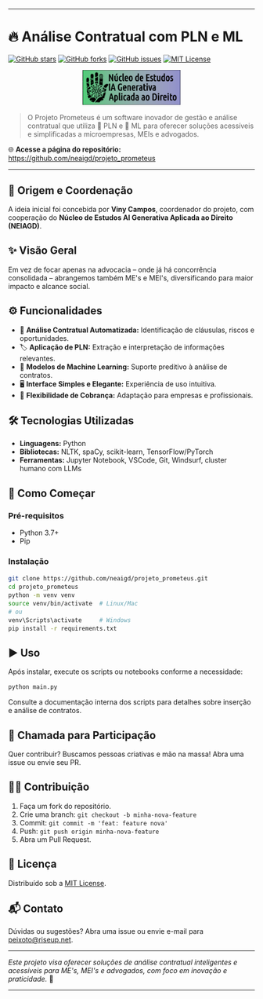 
---

# 🔥 Análise Contratual com PLN e ML

[![GitHub stars](https://img.shields.io/github/stars/neaigd/projeto_prometeus?style=social)](https://github.com/neaigd/projeto_prometeus/stargazers)
[![GitHub forks](https://img.shields.io/github/forks/neaigd/projeto_prometeus?style=social)](https://github.com/neaigd/projeto_prometeus/network)
[![GitHub issues](https://img.shields.io/github/issues/neaigd/projeto_prometeus)](https://github.com/neaigd/projeto_prometeus/issues)
[![MIT License](https://img.shields.io/github/license/neaigd/projeto_prometeus)](LICENSE)

<p align="center">
  <img src="https://github.com/p31x070/fact_chek/raw/main/LogoNIAD.png" alt="NIAD Logo" width="200"/>
</p>

> O Projeto Prometeus é um software inovador de gestão e análise contratual que utiliza 🧠 PLN e 🤖 ML para oferecer soluções acessíveis e simplificadas a microempresas, MEIs e advogados.

🌐 **Acesse a página do repositório:**  
https://github.com/neaigd/projeto_prometeus

---

## 🚀 Origem e Coordenação

A ideia inicial foi concebida por **Viny Campos**, coordenador do projeto, com cooperação do **Núcleo de Estudos AI Generativa Aplicada ao Direito (NEIAGD)**.

## ✨ Visão Geral

Em vez de focar apenas na advocacia – onde já há concorrência consolidada – abrangemos também ME's e MEI's, diversificando para maior impacto e alcance social.

## ⚙️ Funcionalidades

- 📄 **Análise Contratual Automatizada:** Identificação de cláusulas, riscos e oportunidades.
- 🏷️ **Aplicação de PLN:** Extração e interpretação de informações relevantes.
- 🔮 **Modelos de Machine Learning:** Suporte preditivo à análise de contratos.
- 🖥️ **Interface Simples e Elegante:** Experiência de uso intuitiva.
- 💸 **Flexibilidade de Cobrança:** Adaptação para empresas e profissionais.

## 🛠️ Tecnologias Utilizadas

- **Linguagens:** Python
- **Bibliotecas:** NLTK, spaCy, scikit-learn, TensorFlow/PyTorch
- **Ferramentas:** Jupyter Notebook, VSCode, Git, Windsurf, cluster humano com LLMs

## 🏁 Como Começar

### Pré-requisitos

- Python 3.7+
- Pip

### Instalação

```bash
git clone https://github.com/neaigd/projeto_prometeus.git
cd projeto_prometeus
python -m venv venv
source venv/bin/activate  # Linux/Mac
# ou
venv\Scripts\activate     # Windows
pip install -r requirements.txt
```

## ▶️ Uso

Após instalar, execute os scripts ou notebooks conforme a necessidade:

```bash
python main.py
```

Consulte a documentação interna dos scripts para detalhes sobre inserção e análise de contratos.

## 🤝 Chamada para Participação

Quer contribuir? Buscamos pessoas criativas e mão na massa! Abra uma issue ou envie seu PR.

## 🧑‍💻 Contribuição

1. Faça um fork do repositório.
2. Crie uma branch: `git checkout -b minha-nova-feature`
3. Commit: `git commit -m 'feat: feature nova'`
4. Push: `git push origin minha-nova-feature`
5. Abra um Pull Request.

## 📄 Licença

Distribuído sob a [MIT License](LICENSE).

## 📬 Contato

Dúvidas ou sugestões? Abra uma issue ou envie e-mail para [peixoto@riseup.net](mailto:peixoto@riseup.net).

---

_Este projeto visa oferecer soluções de análise contratual inteligentes e acessíveis para ME's, MEI's e advogados, com foco em inovação e praticidade._ 🚀

---

